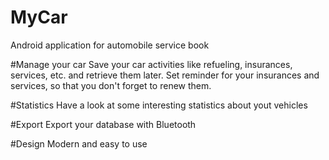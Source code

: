 # MyCar
Android application for automobile service book

#Manage your car
Save your car activities like refueling, insurances, services, etc. and retrieve them later.
Set reminder for your insurances and services, so that you don't forget to renew them.

#Statistics
Have a look at some interesting statistics about yout vehicles

#Export
Export your database with Bluetooth

#Design
Modern and easy to use
